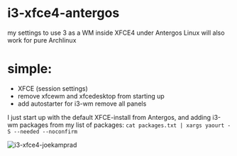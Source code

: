 # i3-xfce4-antergos
my settings to use 3 as a WM inside XFCE4 under Antergos Linux
will also work for pure Archlinux

# simple:
* XFCE (session settings) 
* remove xfcewm and xfcedesktop from starting up 
* add autostarter for i3-wm
remove all panels

I just start up with the default XFCE-install from Antergos, and adding i3-wm packages from my list of packages:
`cat packages.txt | xargs yaourt -S --needed --noconfirm`



![i3-xfce4-joekamprad](https://i.imgur.com/Wd5tUxQ.jpg)
